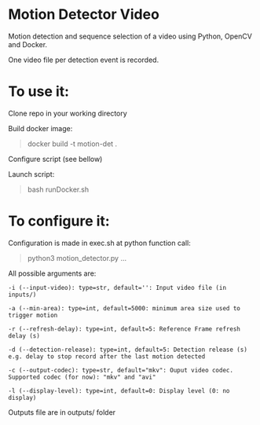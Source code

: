 # Motion Detector Video

Motion detection and sequence selection of a video using Python, OpenCV and Docker.

One video file per detection event is recorded.

# To use it:

Clone repo in your working directory

Build docker image:

> docker build -t motion-det .

Configure script (see bellow)

Launch script:

> bash runDocker.sh

# To configure it:

Configuration is made in exec.sh at python function call:

> python3 motion_detector.py ...

All possible arguments are:

```
-i (--input-video): type=str, default='': Input video file (in inputs/)

-a (--min-area): type=int, default=5000: minimum area size used to trigger motion

-r (--refresh-delay): type=int, default=5: Reference Frame refresh delay (s)

-d (--detection-release): type=int, default=5: Detection release (s) e.g. delay to stop record after the last motion detected

-c (--output-codec): type=str, default="mkv": Ouput video codec. Supported codec (for now): "mkv" and "avi"

-l (--display-level): type=int, default=0: Display level (0: no display)
```

Outputs file are in outputs/ folder
